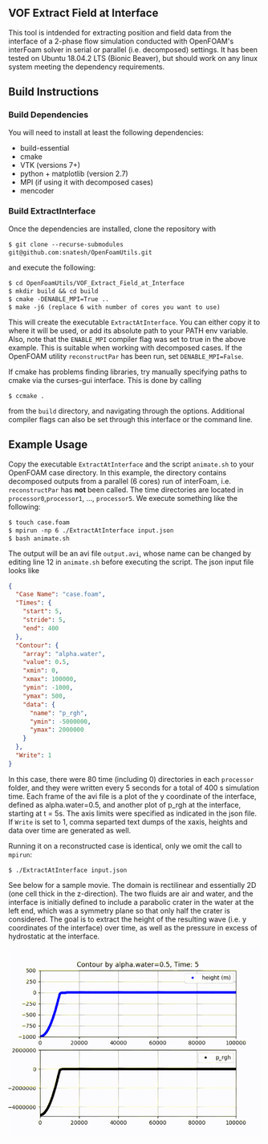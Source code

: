 VOF Extract Field at Interface
------------------------------
This tool is intdended for extracting position and field data from 
the interface of a 2-phase flow simulation conducted with OpenFOAM's
interFoam solver in serial or parallel (i.e. decomposed) settings.
It has been tested on Ubuntu 18.04.2 LTS (Bionic Beaver), but should
work on any linux system meeting the dependency requirements.

## Build Instructions ##
### Build Dependencies ###
You will need to install at least the following dependencies:

* build-essential
* cmake
* VTK (versions 7+)
* python + matplotlib (version 2.7)
* MPI (if using it with decomposed cases)
* mencoder

### Build ExtractInterface ###
Once the dependencies are installed, clone the repository with
```
$ git clone --recurse-submodules git@github.com:snatesh/OpenFoamUtils.git
```
and execute the following:
```
$ cd OpenFoamUtils/VOF_Extract_Field_at_Interface
$ mkdir build && cd build
$ cmake -DENABLE_MPI=True .. 
$ make -j6 (replace 6 with number of cores you want to use)
```
This will create the executable `ExtractAtInterface`. You can either copy it
to where it will be used, or add its absolute path to your PATH env variable. 
Also, note that the `ENABLE_MPI` compiler flag was set to true in the above
example. This is suitable when working with decomposed cases. If the OpenFOAM utility 
`reconstructPar` has been run,  set `DENABLE_MPI=False`. 

If cmake has problems finding libraries, try manually specifying paths
to cmake via the curses-gui interface. This is done by calling 
```
$ ccmake .
```
from the `build` directory, and navigating through the options. Additional
compiler flags can also be set through this interface or the command line.

## Example Usage ##
Copy the executable `ExtractAtInterface` and the script `animate.sh` 
to your OpenFOAM case directory. In this example, the directory contains decomposed 
outputs from a parallel (6 cores) run of interFoam, i.e. `reconstructPar` has **not** been called. 
The time directories are located in `processor0`,`processor1`, ..., `processor5`. 
We execute something like the following:
```
$ touch case.foam
$ mpirun -np 6 ./ExtractAtInterface input.json
$ bash animate.sh
```
The output will be an avi file `output.avi`, whose name can be changed by editing
line 12 in `animate.sh` before executing the script. The json input file looks like 
```json
{
  "Case Name": "case.foam",
  "Times": {
    "start": 5,
    "stride": 5,
    "end": 400 
  },  
  "Contour": {
    "array": "alpha.water",
    "value": 0.5,
    "xmin": 0,
    "xmax": 100000,
    "ymin": -1000,
    "ymax": 500,
    "data": {
      "name": "p_rgh",
      "ymin": -5000000,
      "ymax": 2000000
    }   
  },  
  "Write": 1
}
```
In this case, there were 80 time (including 0) directories in each `processor` folder, 
and they were written every 5 seconds for a total of 400 s simulation time. Each frame 
of the avi file is a plot of the y coordinate of the interface, defined as alpha.water=0.5, 
and another plot of p_rgh at the interface, starting at t = 5s. The axis limits were specified
as indicated in the json file. If `Write` is set to 1, comma separted text dumps of the xaxis,
heights and data over time are generated as well. 


Running it on a reconstructed case is identical, only we omit the call to `mpirun`:
```
$ ./ExtractAtInterface input.json
```
See below for a sample movie. The domain is rectilinear and essentially 2D (one cell thick in the z-direction).
The two fluids are air and water, and the interface is initially defined to include a parabolic crater in the
water at the left end, which was a symmetry plane so that only half the crater is considered. The goal is to 
extract the height of the resulting wave (i.e. y coordinates of the interface) over time, as well as the pressure in
excess of hydrostatic at the interface. 

![Sample Frame](crater_wave.gif)
